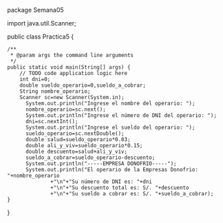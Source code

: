
package Semana05

import java.util.Scanner;

public class Practica5 {

    /**
     * @param args the command line arguments
     */
    public static void main(String[] args) {
        // TODO code application logic here
        int dni=0;
        double sueldo_operario=0,sueldo_a_cobrar;
        String nombre_operario;
        Scanner sc=new Scanner(System.in);
          System.out.println("Ingrese el nombre del operario: ");
          nombre_operario=sc.next();
          System.out.println("Ingrese el número de DNI del operario: ");
          dni=sc.nextInt();
          System.out.println("Ingrese el sueldo del operario: ");
          sueldo_operario=sc.nextDouble();
          double salud=sueldo_operario*0.03;
          double ali_y_viv=sueldo_operario*0.15;
          double descuento=salud+ali_y_viv;
          sueldo_a_cobrar=sueldo_operario-descuento;
          System.out.println("-----EMPRESA DONOFRIO-----");
          System.out.println("El operario de la Empresas Donofrio: "+nombre_operario
                  +"\n"+"Su número de DNI es: "+dni
                  +"\n"+"Su descuento total es: S/. "+descuento
                  +"\n"+"Su sueldo a cobrar es: S/. "+sueldo_a_cobrar);
    }
    
}
